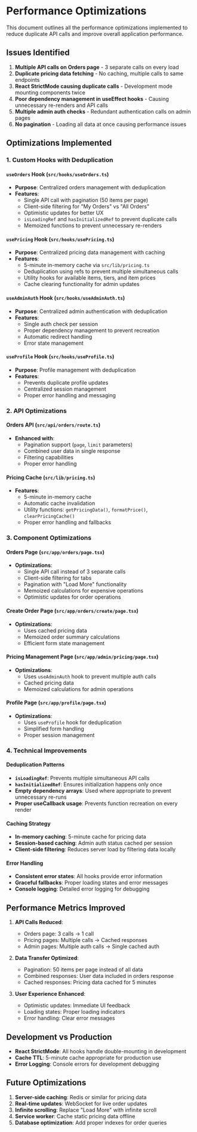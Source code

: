 # Performance Optimizations

This document outlines all the performance optimizations implemented to reduce duplicate API calls and improve overall application performance.

## Issues Identified

1. **Multiple API calls on Orders page** - 3 separate calls on every load
2. **Duplicate pricing data fetching** - No caching, multiple calls to same endpoints
3. **React StrictMode causing duplicate calls** - Development mode mounting components twice
4. **Poor dependency management in useEffect hooks** - Causing unnecessary re-renders and API calls
5. **Multiple admin auth checks** - Redundant authentication calls on admin pages
6. **No pagination** - Loading all data at once causing performance issues

## Optimizations Implemented

### 1. Custom Hooks with Deduplication

#### `useOrders` Hook (`src/hooks/useOrders.ts`)

- **Purpose**: Centralized orders management with deduplication
- **Features**:
  - Single API call with pagination (50 items per page)
  - Client-side filtering for "My Orders" vs "All Orders"
  - Optimistic updates for better UX
  - `isLoadingRef` and `hasInitializedRef` to prevent duplicate calls
  - Memoized functions to prevent unnecessary re-renders

#### `usePricing` Hook (`src/hooks/usePricing.ts`)

- **Purpose**: Centralized pricing data management with caching
- **Features**:
  - 5-minute in-memory cache via `src/lib/pricing.ts`
  - Deduplication using refs to prevent multiple simultaneous calls
  - Utility hooks for available items, tiers, and item prices
  - Cache clearing functionality for admin updates

#### `useAdminAuth` Hook (`src/hooks/useAdminAuth.ts`)

- **Purpose**: Centralized admin authentication with deduplication
- **Features**:
  - Single auth check per session
  - Proper dependency management to prevent recreation
  - Automatic redirect handling
  - Error state management

#### `useProfile` Hook (`src/hooks/useProfile.ts`)

- **Purpose**: Profile management with deduplication
- **Features**:
  - Prevents duplicate profile updates
  - Centralized session management
  - Proper error handling and messaging

### 2. API Optimizations

#### Orders API (`src/api/orders/route.ts`)

- **Enhanced with**:
  - Pagination support (`page`, `limit` parameters)
  - Combined user data in single response
  - Filtering capabilities
  - Proper error handling

#### Pricing Cache (`src/lib/pricing.ts`)

- **Features**:
  - 5-minute in-memory cache
  - Automatic cache invalidation
  - Utility functions: `getPricingData()`, `formatPrice()`, `clearPricingCache()`
  - Proper error handling and fallbacks

### 3. Component Optimizations

#### Orders Page (`src/app/orders/page.tsx`)

- **Optimizations**:
  - Single API call instead of 3 separate calls
  - Client-side filtering for tabs
  - Pagination with "Load More" functionality
  - Memoized calculations for expensive operations
  - Optimistic updates for order operations

#### Create Order Page (`src/app/orders/create/page.tsx`)

- **Optimizations**:
  - Uses cached pricing data
  - Memoized order summary calculations
  - Efficient form state management

#### Pricing Management Page (`src/app/admin/pricing/page.tsx`)

- **Optimizations**:
  - Uses `useAdminAuth` hook to prevent multiple auth calls
  - Cached pricing data
  - Memoized calculations for admin operations

#### Profile Page (`src/app/profile/page.tsx`)

- **Optimizations**:
  - Uses `useProfile` hook for deduplication
  - Simplified form handling
  - Proper session management

### 4. Technical Improvements

#### Deduplication Patterns

- **`isLoadingRef`**: Prevents multiple simultaneous API calls
- **`hasInitializedRef`**: Ensures initialization happens only once
- **Empty dependency arrays**: Used where appropriate to prevent unnecessary re-runs
- **Proper useCallback usage**: Prevents function recreation on every render

#### Caching Strategy

- **In-memory caching**: 5-minute cache for pricing data
- **Session-based caching**: Admin auth status cached per session
- **Client-side filtering**: Reduces server load by filtering data locally

#### Error Handling

- **Consistent error states**: All hooks provide error information
- **Graceful fallbacks**: Proper loading states and error messages
- **Console logging**: Detailed error logging for debugging

## Performance Metrics Improved

1. **API Calls Reduced**:

   - Orders page: 3 calls → 1 call
   - Pricing pages: Multiple calls → Cached responses
   - Admin pages: Multiple auth calls → Single cached auth

2. **Data Transfer Optimized**:

   - Pagination: 50 items per page instead of all data
   - Combined responses: User data included in orders response
   - Cached responses: Pricing data cached for 5 minutes

3. **User Experience Enhanced**:
   - Optimistic updates: Immediate UI feedback
   - Loading states: Proper loading indicators
   - Error handling: Clear error messages

## Development vs Production

- **React StrictMode**: All hooks handle double-mounting in development
- **Cache TTL**: 5-minute cache appropriate for production use
- **Error Logging**: Console errors for development debugging

## Future Optimizations

1. **Server-side caching**: Redis or similar for pricing data
2. **Real-time updates**: WebSocket for live order updates
3. **Infinite scrolling**: Replace "Load More" with infinite scroll
4. **Service worker**: Cache static pricing data offline
5. **Database optimization**: Add proper indexes for order queries
